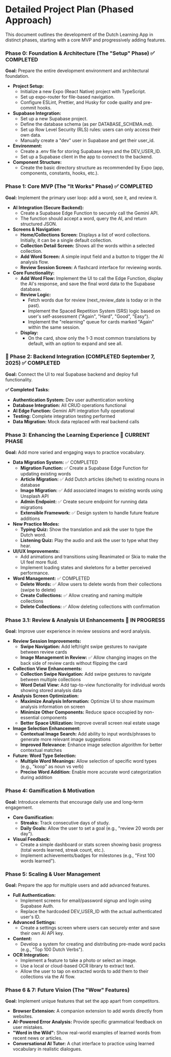 # **Detailed Project Plan (Phased Approach)**

This document outlines the development of the Dutch Learning App in distinct phases, starting with a core MVP and progressively adding features.

### **Phase 0: Foundation & Architecture (The "Setup" Phase)** ✅ COMPLETED

**Goal:** Prepare the entire development environment and architectural foundation.

- **Project Setup:**
  - Initialize a new Expo (React Native) project with TypeScript.
  - Set up expo-router for file-based navigation.
  - Configure ESLint, Prettier, and Husky for code quality and pre-commit hooks.
- **Supabase Integration:**
  - Set up a new Supabase project.
  - Define the database schema (as per DATABASE_SCHEMA.md).
  - Set up Row Level Security (RLS) rules: users can only access their own data.
  - Manually create a "dev" user in Supabase and get their user_id.
- **Environment:**
  - Create a .env file for storing Supabase keys and the DEV_USER_ID.
  - Set up a Supabase client in the app to connect to the backend.
- **Component Structure:**
  - Create the basic directory structure as recommended by Expo (app, components, constants, hooks, etc.).

### **Phase 1: Core MVP (The "It Works" Phase)** ✅ COMPLETED

**Goal:** Implement the primary user loop: add a word, see it, and review it.

- **AI Integration (Secure Backend):**
  - Create a Supabase Edge Function to securely call the Gemini API.
  - The function should accept a word, query the AI, and return structured JSON.
- **Screens & Navigation:**
  - **Home/Collections Screen:** Displays a list of word collections. Initially, it can be a single default collection.
  - **Collection Detail Screen:** Shows all the words within a selected collection.
  - **Add Word Screen:** A simple input field and a button to trigger the AI analysis flow.
  - **Review Session Screen:** A flashcard interface for reviewing words.
- **Core Functionality:**
  - **Add Word Flow:** Implement the UI to call the Edge Function, display the AI's response, and save the final word data to the Supabase database.
  - **Review Logic:**
    - Fetch words due for review (next_review_date is today or in the past).
    - Implement the Spaced Repetition System (SRS) logic based on user's self-assessment ("Again", "Hard", "Good", "Easy").
    - Implement the "relearning" queue for cards marked "Again" within the same session.
  - **Display:**
    - On the card, show only the 1-3 most common translations by default, with an option to expand and see all.

### **🔄 Phase 2: Backend Integration (COMPLETED September 7, 2025)** ✅ COMPLETED

**Goal:** Connect the UI to real Supabase backend and deploy full functionality.

**✅ Completed Tasks:**

- **Authentication System:** Dev user authentication working
- **Database Integration:** All CRUD operations functional
- **AI Edge Function:** Gemini API integration fully operational
- **Testing:** Complete integration testing performed
- **Data Migration:** Mock data replaced with real backend calls

### **Phase 3: Enhancing the Learning Experience** 🔄 CURRENT PHASE

**Goal:** Add more varied and engaging ways to practice vocabulary.

- **Data Migration System:** ✅ COMPLETED
  - **Migration Function:** ✅ Create a Supabase Edge Function for updating existing words
  - **Article Migration:** ✅ Add Dutch articles (de/het) to existing nouns in database
  - **Image Migration:** ✅ Add associated images to existing words using Unsplash API
  - **Admin Endpoint:** ✅ Create secure endpoint for running data migrations
  - **Extensible Framework:** ✅ Design system to handle future feature additions
- **New Practice Modes:**
  - **Typing Quiz:** Show the translation and ask the user to type the Dutch word.
  - **Listening Quiz:** Play the audio and ask the user to type what they hear.
- **UI/UX Improvements:**
  - Add animations and transitions using Reanimated or Skia to make the UI feel more fluid.
  - Implement loading states and skeletons for a better perceived performance.
- **Word Management:** ✅ COMPLETED
  - **Delete Words:** ✅ Allow users to delete words from their collections (swipe to delete)
  - **Create Collections:** ✅ Allow creating and naming multiple collections
  - **Delete Collections:** ✅ Allow deleting collections with confirmation

### **Phase 3.1: Review & Analysis UI Enhancements** 🔄 IN PROGRESS

**Goal:** Improve user experience in review sessions and word analysis.

- **Review Session Improvements:**
  - **Swipe Navigation:** Add left/right swipe gestures to navigate between review cards
  - **Image Management in Review:** ✅ Allow changing images on the back side of review cards without flipping the card
- **Collection View Enhancements:**
  - **Collection Swipe Navigation:** Add swipe gestures to navigate between multiple collections
  - **Word Detail View:** Add tap-to-view functionality for individual words showing stored analysis data
- **Analysis Screen Optimization:**
  - **Maximize Analysis Information:** Optimize UI to show maximum analysis information on screen
  - **Minimize Other Components:** Reduce space occupied by non-essential components
  - **Better Space Utilization:** Improve overall screen real estate usage
- **Image Selection Enhancement:**
  - **Contextual Image Search:** Add ability to input words/phrases to generate more relevant image suggestions
  - **Improved Relevance:** Enhance image selection algorithm for better contextual matches
- **Future: Word Type Selection:**
  - **Multiple Word Meanings:** Allow selection of specific word types (e.g., "koop" as noun vs verb)
  - **Precise Word Addition:** Enable more accurate word categorization during addition

### **Phase 4: Gamification & Motivation**

**Goal:** Introduce elements that encourage daily use and long-term engagement.

- **Core Gamification:**
  - **Streaks:** Track consecutive days of study.
  - **Daily Goals:** Allow the user to set a goal (e.g., "review 20 words per day").
- **Visual Feedback:**
  - Create a simple dashboard or stats screen showing basic progress (total words learned, streak count, etc.).
  - Implement achievements/badges for milestones (e.g., "First 100 words learned").

### **Phase 5: Scaling & User Management**

**Goal:** Prepare the app for multiple users and add advanced features.

- **Full Authentication:**
  - Implement screens for email/password signup and login using Supabase Auth.
  - Replace the hardcoded DEV_USER_ID with the actual authenticated user's ID.
- **Advanced Settings:**
  - Create a settings screen where users can securely enter and save their own AI API key.
- **Content:**
  - Develop a system for creating and distributing pre-made word packs (e.g., "Top 100 Dutch Verbs").
- **OCR Integration:**
  - Implement a feature to take a photo or select an image.
  - Use a local or cloud-based OCR library to extract text.
  - Allow the user to tap on extracted words to add them to their collections via the AI flow.

### **Phase 6 & 7: Future Vision (The "Wow" Features)**

**Goal:** Implement unique features that set the app apart from competitors.

- **Browser Extension:** A companion extension to add words directly from websites.
- **AI-Powered Error Analysis:** Provide specific grammatical feedback on user mistakes.
- **"Word in the Wild":** Show real-world examples of learned words from recent news or articles.
- **Conversational AI Tutor:** A chat interface to practice using learned vocabulary in realistic dialogues.

